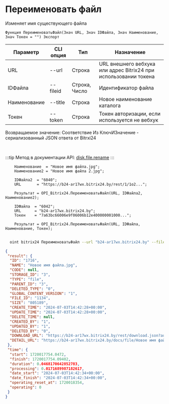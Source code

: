 ﻿---
sidebar_position: 10
---

# Переименовать файл
 Изменяет имя существующего файла



`Функция ПереименоватьФайл(Знач URL, Знач IDФайла, Знач Наименование, Знач Токен = "") Экспорт`

  | Параметр | CLI опция | Тип | Назначение |
  |-|-|-|-|
  | URL | --url | Строка | URL внешнего вебхука или адрес Bitrix24 при использовании токена |
  | IDФайла | --fileid | Строка, Число | Идентификатор файла |
  | Наименование | --title | Строка | Новое наименование каталога |
  | Токен | --token | Строка | Токен авторизации, если используется не вебхук |

  
  Возвращаемое значение:   Соответствие Из КлючИЗначение - сериализованный JSON ответа от Bitrxi24

<br/>

:::tip
Метод в документации API: [disk.file.rename](https://dev.1c-bitrix.ru/rest_help/disk/file/disk_file_rename.php)
:::
<br/>


```bsl title="Пример кода"
    Наименование  = "Новое имя файла.jpg";
    Наименование2 = "Новое имя файла 2.jpg";

    IDФайла2  = "6040";
    URL       = "https://b24-ar17wx.bitrix24.by/rest/1/1o2...";

    Результат = OPI_Bitrix24.ПереименоватьФайл(URL, IDФайла2, Наименование2);

    IDФайла  = "6042";
    URL      = "b24-ar17wx.bitrix24.by";
    Токен    = "7a63bc66006e9f06006b12e400000001000...";

    Результат = OPI_Bitrix24.ПереименоватьФайл(URL, IDФайла, Наименование, Токен);
```



```sh title="Пример команды CLI"
    
  oint bitrix24 ПереименоватьФайл --url "b24-ar17wx.bitrix24.by" --fileid "2484" --title %title% --token "56898d66006e9f06006b12e400000001000..."

```

```json title="Результат"
{
 "result": {
  "ID": "1716",
  "NAME": "Новое имя файла.jpg",
  "CODE": null,
  "STORAGE_ID": "3",
  "TYPE": "file",
  "PARENT_ID": "3",
  "DELETED_TYPE": "0",
  "GLOBAL_CONTENT_VERSION": "1",
  "FILE_ID": "1134",
  "SIZE": "805189",
  "CREATE_TIME": "2024-07-03T14:42:28+00:00",
  "UPDATE_TIME": "2024-07-03T14:42:28+00:00",
  "DELETE_TIME": null,
  "CREATED_BY": "1",
  "UPDATED_BY": "1",
  "DELETED_BY": "0",
  "DOWNLOAD_URL": "https://b24-ar17wx.bitrix24.by/rest/download.json?auth=fe708566006e9f06006b12e4000000010000076fcba303ea853529aed2cefade1444b3&token=disk%7CaWQ9MTcxNiZfPWh4MGZDaVNISklmakNDZ2VDQnBGQ25oaWhnUzRVaVNG%7CImRvd25sb2FkfGRpc2t8YVdROU1UY3hOaVpmUFdoNE1HWkRhVk5JU2tsbWFrTkRaMlZEUW5CR1EyNW9hV2huVXpSVmFWTkd8ZmU3MDg1NjYwMDZlOWYwNjAwNmIxMmU0MDAwMDAwMDEwMDAwMDc2ZmNiYTMwM2VhODUzNTI5YWVkMmNlZmFkZTE0NDRiMyI%3D.I5xOjqhubMfxDzA0AHzUE5AzgUeXOOmA4%2FsEKdiUSyQ%3D",
  "DETAIL_URL": "https://b24-ar17wx.bitrix24.by/docs/file/Новое имя файла.jpg"
 },
 "time": {
  "start": 1720017754.0472,
  "finish": 1720017754.09402,
  "duration": 0.0468170642852783,
  "processing": 0.0171689987182617,
  "date_start": "2024-07-03T14:42:34+00:00",
  "date_finish": "2024-07-03T14:42:34+00:00",
  "operating_reset_at": 1720018354,
  "operating": 0
 }
}
```
